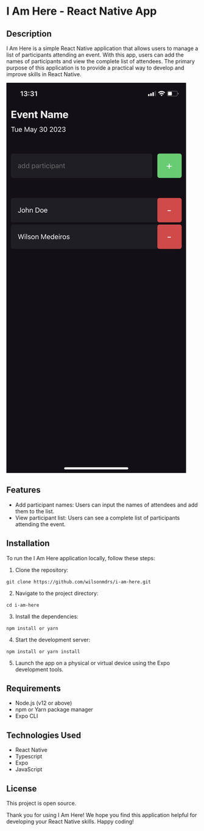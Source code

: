 # I Am Here - React Native App

## Description
I Am Here is a simple React Native application that allows users to manage a list of participants attending an event. With this app, users can add the names of participants and view the complete list of attendees. The primary purpose of this application is to provide a practical way to develop and improve skills in React Native.

![image](https://github.com/wilsonmdrs/I-am-here/blob/main/assets/i-am-here.jpeg)

## Features
- Add participant names: Users can input the names of attendees and add them to the list.
- View participant list: Users can see a complete list of participants attending the event.

## Installation
To run the I Am Here application locally, follow these steps:

1. Clone the repository:
````
git clone https://github.com/wilsonmdrs/i-am-here.git
````


2. Navigate to the project directory:
````
cd i-am-here
````

3. Install the dependencies:
````
npm install or yarn
````

4. Start the development server:
````
npm install or yarn install
````

5. Launch the app on a physical or virtual device using the Expo development tools.

## Requirements
- Node.js (v12 or above)
- npm or Yarn package manager
- Expo CLI

## Technologies Used
- React Native
- Typescript
- Expo
- JavaScript

## License
This project is open source.

Thank you for using I Am Here! We hope you find this application helpful for developing your React Native skills. Happy coding!



